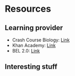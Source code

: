 # Resources

## Learning provider
* Crash Course Biology: [Link](https://www.youtube.com/watch?v=itsb2SqR-R0&index=11&list=PL3EED4C1D684D3ADF)
* Khan Academy: [Link](https://www.khanacademy.org/science/biology)
* BEL 2.0: [Link](http://openbel.org/language/version_2.0/bel_specification_version_2.0.html)

## Interesting stuff
